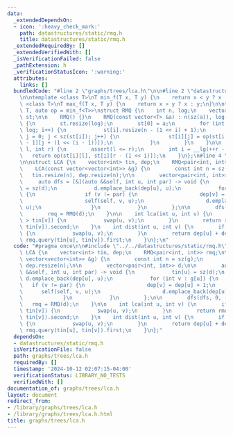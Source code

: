 ```yaml
---
data:
  _extendedDependsOn:
  - icon: ':heavy_check_mark:'
    path: datastructures/static/rmq.h
    title: datastructures/static/rmq.h
  _extendedRequiredBy: []
  _extendedVerifiedWith: []
  _isVerificationFailed: false
  _pathExtension: h
  _verificationStatusIcon: ':warning:'
  attributes:
    links: []
  bundledCode: "#line 2 \"graphs/trees/lca.h\"\n\n#line 2 \"datastructures/static/rmq.h\"\
    \n\ntemplate <class T>\nT min_f(T x, T y) {\n    return x < y ? x : y;\n}\ntemplate\
    \ <class T>\nT max_f(T x, T y) {\n    return x > y ? x : y;\n}\n\ntemplate <class\
    \ T, auto op = min_f<T>>\nstruct RMQ {\n    int n, log;\n    vector<vector<T>>\
    \ st;\n\n    RMQ() {}\n    RMQ(const vector<T> &a) : n(sz(a)), log(__lg(n) + 1)\
    \ {\n        st.resize(log);\n        st[0] = a;\n        for (int i = 1; i <\
    \ log; i++) {\n            st[i].resize(n - (1 << i) + 1);\n            for (int\
    \ j = 0; j < sz(st[i]); j++) {\n                st[i][j] = op(st[i - 1][j], st[i\
    \ - 1][j + (1 << (i - 1))]);\n            }\n        }\n    }\n\n    T query(int\
    \ l, int r) {\n        assert(l <= r);\n        int i = __lg(++r - l);\n     \
    \   return op(st[i][l], st[i][r - (1 << i)]);\n    }\n};\n#line 4 \"graphs/trees/lca.h\"\
    \n\nstruct LCA {\n    vector<int> tin, dep;\n    RMQ<pair<int, int>> rmq;\n\n\
    \    LCA(const vector<vector<int>> &g) {\n        const int n = sz(g);\n     \
    \   tin.resize(n), dep.resize(n);\n\n        vector<pair<int, int>> d;\n\n   \
    \     auto dfs = [&](auto &&self, int u, int par) -> void {\n            tin[u]\
    \ = sz(d);\n            d.emplace_back(dep[u], u);\n            for (int v : g[u])\
    \ {\n                if (v != par) {\n                    dep[v] = dep[u] + 1;\n\
    \                    self(self, v, u);\n                    d.emplace_back(dep[u],\
    \ u);\n                }\n            }\n        };\n\n        dfs(dfs, 0, -1);\n\
    \        rmq = RMQ(d);\n    }\n\n    int lca(int u, int v) {\n        if (tin[u]\
    \ > tin[v]) {\n            swap(u, v);\n        }\n        return rmq.query(tin[u],\
    \ tin[v]).second;\n    }\n    int dist(int u, int v) {\n        if (tin[u] > tin[v])\
    \ {\n            swap(u, v);\n        }\n        return dep[u] + dep[v] - 2 *\
    \ rmq.query(tin[u], tin[v]).first;\n    }\n};\n"
  code: "#pragma once\n\n#include \"../../datastructures/static/rmq.h\"\n\nstruct\
    \ LCA {\n    vector<int> tin, dep;\n    RMQ<pair<int, int>> rmq;\n\n    LCA(const\
    \ vector<vector<int>> &g) {\n        const int n = sz(g);\n        tin.resize(n),\
    \ dep.resize(n);\n\n        vector<pair<int, int>> d;\n\n        auto dfs = [&](auto\
    \ &&self, int u, int par) -> void {\n            tin[u] = sz(d);\n           \
    \ d.emplace_back(dep[u], u);\n            for (int v : g[u]) {\n             \
    \   if (v != par) {\n                    dep[v] = dep[u] + 1;\n              \
    \      self(self, v, u);\n                    d.emplace_back(dep[u], u);\n   \
    \             }\n            }\n        };\n\n        dfs(dfs, 0, -1);\n     \
    \   rmq = RMQ(d);\n    }\n\n    int lca(int u, int v) {\n        if (tin[u] >\
    \ tin[v]) {\n            swap(u, v);\n        }\n        return rmq.query(tin[u],\
    \ tin[v]).second;\n    }\n    int dist(int u, int v) {\n        if (tin[u] > tin[v])\
    \ {\n            swap(u, v);\n        }\n        return dep[u] + dep[v] - 2 *\
    \ rmq.query(tin[u], tin[v]).first;\n    }\n};"
  dependsOn:
  - datastructures/static/rmq.h
  isVerificationFile: false
  path: graphs/trees/lca.h
  requiredBy: []
  timestamp: '2024-10-12 02:07:15-04:00'
  verificationStatus: LIBRARY_NO_TESTS
  verifiedWith: []
documentation_of: graphs/trees/lca.h
layout: document
redirect_from:
- /library/graphs/trees/lca.h
- /library/graphs/trees/lca.h.html
title: graphs/trees/lca.h
---
```

